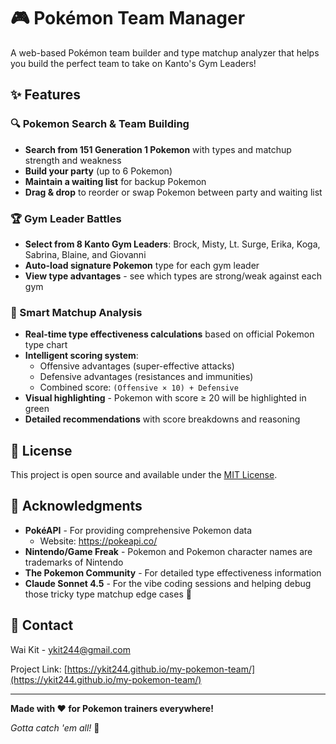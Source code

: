 # 🎮 Pokémon Team Manager

A web-based Pokémon team builder and type matchup analyzer that helps you build the perfect team to take on Kanto's Gym Leaders!

<!-- ![Alt text](path/to/image.jpg "Optional Title") -->

## ✨ Features

### 🔍 Pokemon Search & Team Building
- **Search from 151 Generation 1 Pokemon** with types and matchup strength and weakness
- **Build your party** (up to 6 Pokemon)
- **Maintain a waiting list** for backup Pokemon
- **Drag & drop** to reorder or swap Pokemon between party and waiting list

### 🏆 Gym Leader Battles
- **Select from 8 Kanto Gym Leaders**: Brock, Misty, Lt. Surge, Erika, Koga, Sabrina, Blaine, and Giovanni
- **Auto-load signature Pokemon** type for each gym leader
- **View type advantages** - see which types are strong/weak against each gym

### 🎯 Smart Matchup Analysis
- **Real-time type effectiveness calculations** based on official Pokemon type chart
- **Intelligent scoring system**:
  - Offensive advantages (super-effective attacks)
  - Defensive advantages (resistances and immunities)
  - Combined score: `(Offensive × 10) + Defensive`
- **Visual highlighting** - Pokemon with score ≥ 20 will be highlighted in green
- **Detailed recommendations** with score breakdowns and reasoning

## 📝 License

This project is open source and available under the [MIT License](LICENSE).

## 🙏 Acknowledgments

- **PokéAPI** - For providing comprehensive Pokemon data
  - Website: https://pokeapi.co/
- **Nintendo/Game Freak** - Pokemon and Pokemon character names are trademarks of Nintendo
- **The Pokemon Community** - For detailed type effectiveness information
- **Claude Sonnet 4.5** - For the vibe coding sessions and helping debug those tricky type matchup edge cases 🤖

## 📧 Contact

Wai Kit - ykit244@gmail.com

Project Link: [https://ykit244.github.io/my-pokemon-team/](https://ykit244.github.io/my-pokemon-team/)

---

**Made with ❤️ for Pokemon trainers everywhere!**

*Gotta catch 'em all!* 🎯
